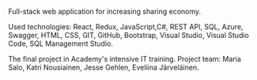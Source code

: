 Full-stack web application for increasing sharing economy.

Used technologies: React, Redux, JavaScript,C#, REST API, SQL, Azure, Swagger, HTML, CSS, GIT, GitHub, Bootstrap, Visual Studio, Visual Studio Code, SQL Management Studio.

The final project in Academy's intensive IT training. Project team: Maria Salo, Katri Nousiainen, Jesse Gehlen, Eveliina Järveläinen.
